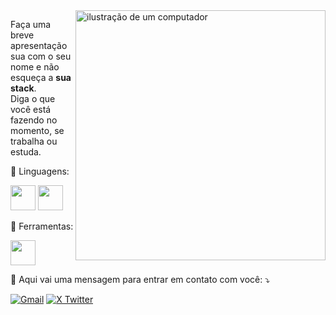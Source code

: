        
<img src="https://raw.githubusercontent.com/MicaelliMedeiros/micaellimedeiros/master/image/computer-illustration.png" alt="ilustração de um computador" min-width="400px" max-width="400px" width="400px" align="right">

<p align="left"> 
  Faça uma breve apresentação sua com o seu nome e não esqueça a <strong>sua stack</strong>.<br>
  Diga o que você está fazendo no momento, se trabalha ou estuda.
</p>

<p align="left">
  🦄 Linguagens:
  <p>
         <img src="https://cdn.jsdelivr.net/gh/devicons/devicon@latest/icons/javascript/javascript-plain.svg" width="40" height="40" />     
         <img src="https://cdn.jsdelivr.net/gh/devicons/devicon@latest/icons/typescript/typescript-original.svg" width="40" height="40" />  
  <p/>
</p>

<p align="left">
  💼 Ferramentas:
  <p>
          <img src="https://cdn.jsdelivr.net/gh/devicons/devicon@latest/icons/react/react-original-wordmark.svg" width="40" height="40" />       
  <p/>
</p>

<p align="left">
  💌 Aqui vai uma mensagem para entrar em contato com você: ⤵️
</p>

<p align="left">
  <a href="mailto:felipebrasilo10@gmail.com" title="Gmail">
  <img src="https://img.shields.io/badge/-Gmail-FF0000?style=flat-square&labelColor=FF0000&logo=gmail&logoColor=white&link=" alt="Gmail"/></a>
  <a href="https://x.com/Felipe__Brazil" title="X">
  <img src="https://img.shields.io/badge/-Felipe__Brazil-1a1a1a?style=flat-square&labelColor=1a1a1a&logo=x&logoColor=white&link=https://x.com/Felipe__Brazil" alt="X Twitter"/></a>
</p>
